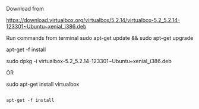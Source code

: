   Download from
																																																																																																			
https://download.virtualbox.org/virtualbox/5.2.14/virtualbox-5.2_5.2.14-123301~Ubuntu~xenial_i386.deb

 Run commands from terminal
sudo apt-get update && sudo apt-get upgrade

apt-get -f install



sudo dpkg -i virtualbox-5.2_5.2.14-123301~Ubuntu~xenial_i386.deb

  OR

sudo apt-get install virtualbox


																																																														apt-get -f install

